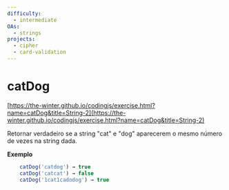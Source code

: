 ```yaml
---
difficulty:
  - intermediate
OAs:
  - strings
projects:
  - cipher
  - card-validation
---
```


# catDog

[https://the-winter.github.io/codingjs/exercise.html?name=catDog&title=String-2](https://the-winter.github.io/codingjs/exercise.html?name=catDog&title=String-2)

Retornar verdadeiro se a string "cat" e "dog"
aparecerem o mesmo número de vezes na string dada.

**Exemplo**

```js
    catDog('catdog') → true
    catDog('catcat') → false
    catDog('1cat1cadodog') → true
```
